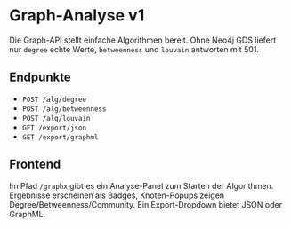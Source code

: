 # Graph-Analyse v1

Die Graph-API stellt einfache Algorithmen bereit. Ohne Neo4j GDS liefert nur `degree` echte Werte, `betweenness` und `louvain` antworten mit 501.

## Endpunkte

- `POST /alg/degree`
- `POST /alg/betweenness`
- `POST /alg/louvain`
- `GET /export/json`
- `GET /export/graphml`

## Frontend

Im Pfad `/graphx` gibt es ein Analyse-Panel zum Starten der Algorithmen. Ergebnisse erscheinen als Badges, Knoten-Popups zeigen Degree/Betweenness/Community. Ein Export-Dropdown bietet JSON oder GraphML.
